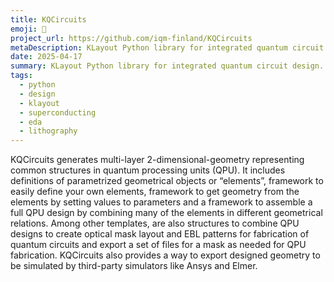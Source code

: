 ```yaml
---
title: KQCircuits
emoji: 🦑
project_url: https://github.com/iqm-finland/KQCircuits
metaDescription: KLayout Python library for integrated quantum circuit design.
date: 2025-04-17
summary: KLayout Python library for integrated quantum circuit design.
tags:
  - python
  - design
  - klayout
  - superconducting
  - eda
  - lithography
---
```


KQCircuits generates multi-layer 2-dimensional-geometry representing common structures in quantum processing units (QPU). It includes definitions of parametrized geometrical objects or “elements”, framework to easily define your own elements, framework to get geometry from the elements by setting values to parameters and a framework to assemble a full QPU design by combining many of the elements in different geometrical relations. Among other templates, are also structures to combine QPU designs to create optical mask layout and EBL patterns for fabrication of quantum circuits and export a set of files for a mask as needed for QPU fabrication. KQCircuits also provides a way to export designed geometry to be simulated by third-party simulators like Ansys and Elmer.
